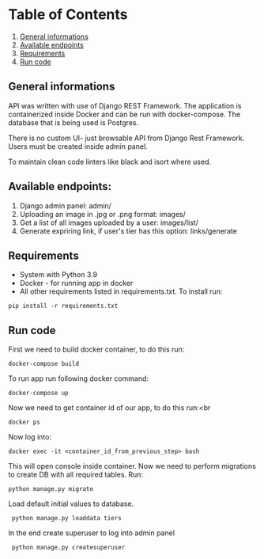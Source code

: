 # Table of Contents
1. [General informations](#info)<br>
2. [Available endpoints](#endpoints)<br>
2. [Requirements](#requirements)<br>
3. [Run code](#running)<br>


## General informations <a name="info"></a>
API was written with use of Django REST Framework.
The application is containerized inside Docker and can be run with docker-compose. 
The database that is being used is Postgres.

There is no custom UI- just browsable API from Django Rest Framework. Users must be created inside admin panel.

To maintain clean code linters like black and isort where used. 

## Available endpoints: <a name="endpoints"></a>

1. Django admin panel: admin/
2. Uploading an image in .jpg or .png format: images/
3. Get a list of all images uploaded by a user: images/list/
4. Generate expriring link, if user's tier has this option: links/generate 

## Requirements <a name="requirements"></a>
 - System with Python 3.9
 - Docker - for running app in docker
 - All other requirements listed in requirements.txt.  To install run:
```shell
pip install -r requirements.txt
```

## Run code <a name="running"></a>
First we need to build docker container, to do this run:<br>
```shell
docker-compose build
```
To run app run following docker command:<br>
```shell
docker-compose up 
 ```

Now we need to get container id of our app, to do this run:<br
```shell
docker ps
```

Now log into:<br>
```shell
docker exec -it <container_id_from_previous_step> bash
```

This will open console inside container. Now we need to perform migrations to create DB with all required tables. Run:<br>
```shell
python manage.py migrate
```
Load default initial values to database.
```shell
 python manage.py loaddata tiers
 ```
In the end create superuser to log into admin panel<br>
```shell
 python manage.py createsuperuser
 ```


